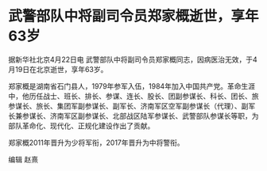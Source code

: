 # 武警部队中将副司令员郑家概逝世，享年63岁

据新华社北京4月22日电 武警部队中将副司令员郑家概同志，因病医治无效，于4月19日在北京逝世，享年63岁。

郑家概是湖南省石门县人，1979年参军入伍，1984年加入中国共产党。革命生涯中，他历任战士、班长、排长、参谋、连长、股长、团副参谋长、科长、团长、旅参谋长、旅长、集团军副参谋长、副军长、济南军区空军副参谋长（代理）、副军长兼参谋长、济南军区副参谋长、北部战区陆军参谋长、武警部队参谋长等职，为部队革命化、现代化、正规化建设作出了贡献。

郑家概2011年晋升为少将军衔，2017年晋升为中将警衔。

编辑 赵熹

